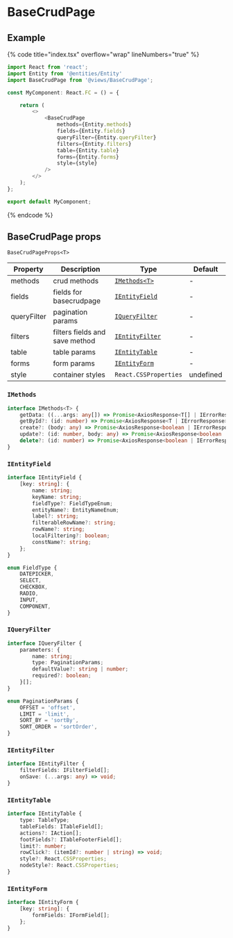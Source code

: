 # BaseCrudPage

## Example

{% code title="index.tsx" overflow="wrap" lineNumbers="true" %}

```typescript
import React from 'react';
import Entity from '@entities/Entity'
import BaseCrudPage from '@views/BaseCrudPage';

const MyComponent: React.FC = () = {

	return (
		<>
			<BaseCrudPage
				methods={Entity.methods}
				fields={Entity.fields}
				queryFilter={Entity.queryFilter}
				filters={Entity.filters}
				table={Entity.table}
				forms={Entity.forms}
				style={style}
			/>
		</>
	);
};

export default MyComponent;
```
{% endcode %}

## BaseCrudPage props

`BaseCrudPageProps<T>`

Property           | Description                                 | Type                  | Default
------------------ | ------------------------------------------- | --------------------- | -------------------
methods              | crud methods  | [```IMethods<T>```](#imethods)          | -
fields                 | fields for basecrudpage | [```IEntityField``` ](#ientityfield)        | -
queryFilter                 | pagination params | [```IQueryFilter```](#iqueryfilter)            | -
filters              | filters fields and save method  |[ ```IEntityFilter```](#ientityfilter)         | -
table               | table params  | [```IEntityTable```](#ientitytable)          | -
forms        | form params  | [``` IEntityForm ```](#ientityform)           | -
style              | container styles  | ```React.CSSProperties```          | undefined

### `IMethods`

```typescript
interface IMethods<T> {
	getData: ((...args: any[]) => Promise<AxiosResponse<T[] | IErrorResponse>>) | ((...args: any[]) => void);
	getById?: (id: number) => Promise<AxiosResponse<T | IErrorResponse>>;
	create?: (body: any) => Promise<AxiosResponse<boolean | IErrorResponse>>;
	update?: (id: number, body: any) => Promise<AxiosResponse<boolean | IErrorResponse>>;
	delete?: (id: number) => Promise<AxiosResponse<boolean | IErrorResponse>>;
}
```

### `IEntityField`

```typescript
interface IEntityField {
	[key: string]: {
		name: string;
		keyName: string;
		fieldType?: FieldTypeEnum;
		entityName?: EntityNameEnum;
		label?: string;
		filterableRowName?: string;
		rowName?: string;
		localFiltering?: boolean;
		constName?: string;
	};
}

enum FieldType {
	DATEPICKER,
	SELECT,
	CHECKBOX,
	RADIO,
	INPUT,
	COMPONENT,
}
```

### `IQueryFilter`

```typescript
interface IQueryFilter {
	parameters: {
		name: string;
		type: PaginationParams;
		defaultValue?: string | number;
		required?: boolean;
	}[];
}

enum PaginationParams {
	OFFSET = 'offset',
	LIMIT = 'limit',
	SORT_BY = 'sortBy',
	SORT_ORDER = 'sortOrder',
}
```

### `IEntityFilter`

```typescript
interface IEntityFilter {
	filterFields: IFilterField[];
	onSave: (...args: any) => void;
}
```

### `IEntityTable`

```typescript
interface IEntityTable {
	type: TableType;
	tableFields: ITableField[];
	actions?: IAction[];
	footFields?: ITableFooterField[];
	limit?: number;
	rowClick?: (itemId?: number | string) => void;
	style?: React.CSSProperties;
	nodeStyle?: React.CSSProperties;
}
```

### `IEntityForm`

```typescript
interface IEntityForm {
	[key: string]: {
		formFields: IFormField[];
	};
}
```
